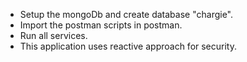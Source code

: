 * Setup the mongoDb and create database "chargie".
* Import the postman scripts in postman.
* Run all services.
* This application uses reactive approach for security.
